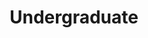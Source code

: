 ---
layout: project
title: "Undergraduate"
displayName: "Undergraduate"
disp: "True"
description: "Coursework, Research, and Personal Projects from Undergraduate Degree"
header-img: "img/home-bg.jpg"
category: undergraduate
---